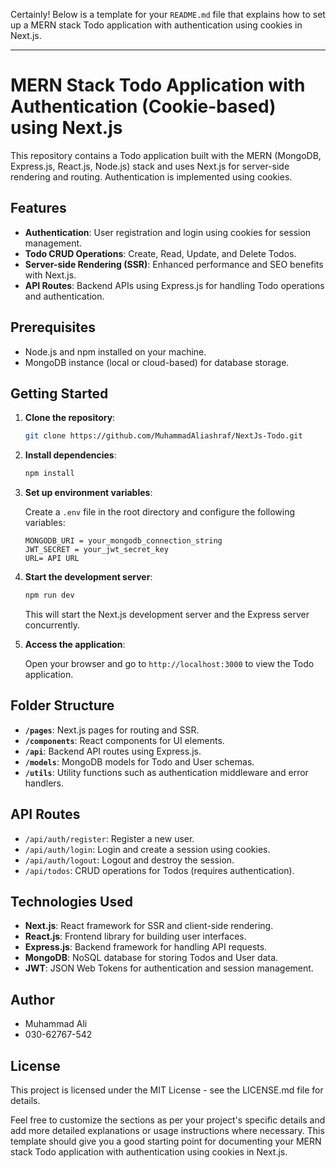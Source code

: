 Certainly! Below is a template for your `README.md` file that explains how to set up a MERN stack Todo application with authentication using cookies in Next.js.

---

# MERN Stack Todo Application with Authentication (Cookie-based) using Next.js

This repository contains a Todo application built with the MERN (MongoDB, Express.js, React.js, Node.js) stack and uses Next.js for server-side rendering and routing. Authentication is implemented using cookies.

## Features

- **Authentication**: User registration and login using cookies for session management.
- **Todo CRUD Operations**: Create, Read, Update, and Delete Todos.
- **Server-side Rendering (SSR)**: Enhanced performance and SEO benefits with Next.js.
- **API Routes**: Backend APIs using Express.js for handling Todo operations and authentication.

## Prerequisites

- Node.js and npm installed on your machine.
- MongoDB instance (local or cloud-based) for database storage.

## Getting Started

1. **Clone the repository**:

   ```bash
   git clone https://github.com/MuhammadAliashraf/NextJs-Todo.git
   ```

2. **Install dependencies**:

   ```bash
   npm install
   ```

3. **Set up environment variables**:

   Create a `.env` file in the root directory and configure the following variables:

   ```plaintext
   MONGODB_URI = your_mongodb_connection_string
   JWT_SECRET = your_jwt_secret_key
   URL= API URL
   ```

4. **Start the development server**:

   ```bash
   npm run dev
   ```

   This will start the Next.js development server and the Express server concurrently.

5. **Access the application**:

   Open your browser and go to `http://localhost:3000` to view the Todo application.

## Folder Structure

- **`/pages`**: Next.js pages for routing and SSR.
- **`/components`**: React components for UI elements.
- **`/api`**: Backend API routes using Express.js.
- **`/models`**: MongoDB models for Todo and User schemas.
- **`/utils`**: Utility functions such as authentication middleware and error handlers.

## API Routes

- `/api/auth/register`: Register a new user.
- `/api/auth/login`: Login and create a session using cookies.
- `/api/auth/logout`: Logout and destroy the session.
- `/api/todos`: CRUD operations for Todos (requires authentication).

## Technologies Used

- **Next.js**: React framework for SSR and client-side rendering.
- **React.js**: Frontend library for building user interfaces.
- **Express.js**: Backend framework for handling API requests.
- **MongoDB**: NoSQL database for storing Todos and User data.
- **JWT**: JSON Web Tokens for authentication and session management.


## Author

- Muhammad Ali
- 030-62767-542

## License

This project is licensed under the MIT License - see the LICENSE.md file for details.

Feel free to customize the sections as per your project's specific details and add more detailed explanations or usage instructions where necessary. This template should give you a good starting point for documenting your MERN stack Todo application with authentication using cookies in Next.js.
